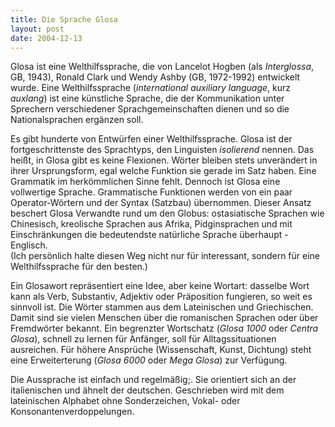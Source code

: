 ```yaml
---
title: Die Sprache Glosa
layout: post
date: 2004-12-13
---
```


Glosa ist eine Welthilfssprache, die von Lancelot Hogben (als
*Interglossa*, GB, 1943), Ronald Clark und Wendy Ashby (GB, 1972-1992)
entwickelt wurde. Eine Welthilfssprache (*international auxiliary
language*, kurz *auxlang*) ist eine künstliche Sprache, die der
Kommunikation unter Sprechern verschiedener Sprachgemeinschaften dienen
und so die Nationalsprachen ergänzen soll.

Es gibt hunderte von Entwürfen einer Welthilfssprache. Glosa ist der
fortgeschrittenste des Sprachtyps, den Linguisten *isolierend* nennen.
Das heißt, in Glosa gibt es keine Flexionen. Wörter bleiben stets
unverändert in ihrer Ursprungsform, egal welche Funktion sie gerade im
Satz haben. Eine Grammatik im herkömmlichen Sinne fehlt. Dennoch ist
Glosa eine vollwertige Sprache. Grammatische Funktionen werden von ein
paar Operator-Wörtern und der Syntax (Satzbau) übernommen. Dieser Ansatz
beschert Glosa Verwandte rund um den Globus: ostasiatische Sprachen wie
Chinesisch, kreolische Sprachen aus Afrika, Pidginsprachen und mit
Einschränkungen die bedeutendste natürliche Sprache überhaupt -
Englisch.  
(Ich persönlich halte diesen Weg nicht nur für interessant, sondern für
eine Welthilfssprache für den besten.)

Ein Glosawort repräsentiert eine Idee, aber keine Wortart: dasselbe Wort
kann als Verb, Substantiv, Adjektiv oder Präposition fungieren, so weit
es sinnvoll ist. Die Wörter stammen aus dem Lateinischen und
Griechischen. Damit sind sie vielen Menschen über die romanischen
Sprachen oder über Fremdwörter bekannt. Ein begrenzter Wortschatz
(*Glosa 1000* oder *Centra Glosa*), schnell zu lernen für Anfänger, soll
für Alltagssituationen ausreichen. Für höhere Ansprüche (Wissenschaft,
Kunst, Dichtung) steht eine Erweiterterung (*Glosa 6000* oder *Mega
Glosa*) zur Verfügung.

Die Aussprache ist einfach und regelmäßig;. Sie orientiert sich an der
italienischen und ähnelt der deutschen. Geschrieben wird mit dem
lateinischen Alphabet ohne Sonderzeichen, Vokal- oder
Konsonantenverdoppelungen.

